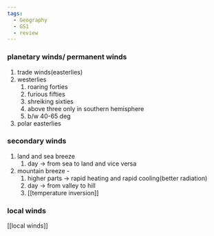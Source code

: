 ```yaml
---
tags:
  - Geography
  - GS1
  - review
---
```

### planetary winds/ permanent winds
1. trade winds(easterlies)
2. westerlies
	1. roaring forties
	2. furious fifties
	3. shreiking sixties
	4. above three only in southern hemisphere
	5. b/w 40-65 deg
3. polar easterlies
### secondary winds
1. land and sea breeze
	1. day -> from sea to land and vice versa
2. mountain breeze -
	1. higher parts -> rapid heating and rapid cooling(better radiation)
	2. day -> from valley to hill
	3. [[temperature inversion]]

### local winds
[[local winds]]
